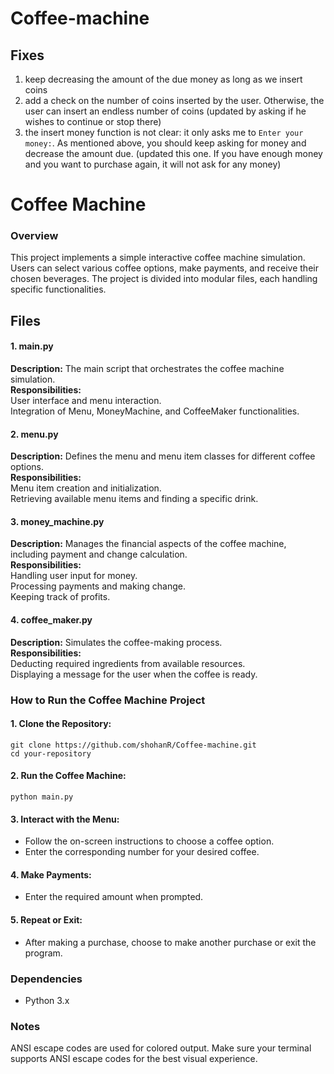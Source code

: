 # Coffee-machine

## Fixes

1. keep decreasing the amount of the due money as long as we insert coins
1. add a check on the number of coins inserted by the user. Otherwise, the user can insert an endless number of coins (updated by asking if he wishes to continue or stop there)
1. the insert money function is not clear: it only asks me to `Enter your money:`. As mentioned above, you should keep asking for money and decrease the amount due. (updated this one. If you have enough money and you want to purchase again, it will not ask for any money)

<h1>Coffee Machine</h1>
<h3>Overview</h3>
<p>
This project implements a simple interactive coffee machine simulation. Users can select various coffee options, make payments, and receive their chosen beverages. The project is divided into modular files, each handling specific functionalities.
</p>

<h2>Files</h2>
<h4>1. main.py</h4>
<p><b>Description:</b> The main script that orchestrates the coffee machine simulation.<br>
<b>Responsibilities:</b><br>
User interface and menu interaction.<br>
Integration of Menu, MoneyMachine, and CoffeeMaker functionalities.</p>
<h4>2. menu.py</h4>
<p><b>Description:</b> Defines the menu and menu item classes for different coffee options.<br>
<b>Responsibilities:</b><br>
Menu item creation and initialization.<br>
Retrieving available menu items and finding a specific drink.</p>
<h4>3. money_machine.py</h4>
<p>
<b>Description:</b> Manages the financial aspects of the coffee machine, including payment and change calculation.<br>
<b>Responsibilities:</b><br>
Handling user input for money.<br>
Processing payments and making change.<br>
Keeping track of profits.
</p>
<h4>4. coffee_maker.py</h4>
<p><b>Description:</b> Simulates the coffee-making process.<br>
<b>Responsibilities:</b><br>
Deducting required ingredients from available resources.<br>
Displaying a message for the user when the coffee is ready.</p>

<h3>How to Run the Coffee Machine Project</h3>

<h4>1.  Clone the Repository:</h4>

```
git clone https://github.com/shohanR/Coffee-machine.git 
cd your-repository
```

<h4>2.  Run the Coffee Machine:</h4>

```
python main.py
```

<h4>3.  Interact with the Menu:</h4>
<ul>
  <li>Follow the on-screen instructions to choose a coffee option.</li>
  <li>Enter the corresponding number for your desired coffee.</li>
</ul>

<h4>4.  Make Payments:</h4>
<ul><li>Enter the required amount when prompted.</li></ul>

<h4>5. Repeat or Exit:</h4>
<ul><li>After making a purchase, choose to make another purchase or exit the program.</li></ul>

<h3>Dependencies</h3>
<ul><li>Python 3.x</li></ul>

<h3>Notes</h3>
<p>ANSI escape codes are used for colored output. Make sure your terminal supports ANSI escape codes for the best visual experience.</p>
